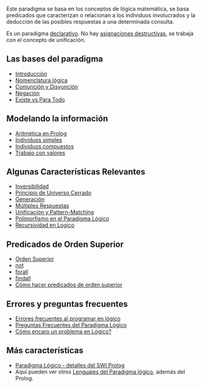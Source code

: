 Este paradigma se basa en los conceptos de lógica matemática, se basa predicados que caracterizan o relacionan a los individuos involucrados y la deducción de las posibles respuestas a una determinada consulta.

Es un paradigma [declarativo](declaratividad.html). No hay [asignaciones destructivas](transparencia-referencial--efecto-de-lado-y-asignacion-destructiva.html), se trabaja con el concepto de unificación.

Las bases del paradigma
-----------------------

-   [Introducción](paradigma-logico---introduccion.html)
-   [Nomenclatura lógica](paradigma-logico---un-poco-de-nomenclatura.html)
-   [Conjunción y Disyunción](paradigma-logico---conjuncion-y-disyuncion.html)
-   [Negación](paradigma-logico---negacion.html)
-   [Existe vs Para Todo](paradigma-logico---existe-vs-para-todo.html)

Modelando la información
------------------------

-   [Aritmética en Prolog](aritmetica-en-prolog.html)
-   [Individuos simples](paradigma-logico---individuos-simples.html)
-   [Individuos compuestos](paradigma-logico---individuos-compuestos.html)
-   [Trabajo con valores](logico---trabajo-con-valores.html)

Algunas Características Relevantes
----------------------------------

-   [Inversibilidad](paradigma-logico---inversibilidad.html)
-   [Principio de Universo Cerrado](paradigma-logico---introduccion-universo-cerrado.html)
-   [Generación](paradigma-logico---generacion.html)
-   [Múltiples Respuestas](paradigma-logico---multiples-respuestas.html)
-   [Unificación y Pattern-Matching](unificacion-y-pattern-matching.html)
-   [Polimorfismo en el Paradigma Lógico](polimorfismo-en-el-paradigma-logico.html)
-   [Recursividad en Logico](recursividad-en-logico.html)

Predicados de Orden Superior
----------------------------

-   [Orden Superior](orden-superior.html)
-   [not](paradigma-logico---negacion.html)
-   [forall](paradigma-logico---el-forall.html)
-   [findall](paradigma-logico---listas--como-obtener-todas-las-respuestas--juntas--.html)
-   [Cómo hacer predicados de orden superior](como-hacer-predicados-de-orden-superior.html)

Errores y preguntas frecuentes
------------------------------

-   [Errores frecuentes al programar en lógico](errores-frecuentes-al-programar-en-logico.html)
-   [Preguntas Frecuentes del Paradigma Lógico](preguntas-frecuentes-del-paradigma-logico.html)
-   [Cómo encaro un problema en Lógico?](paradigma-logico---como-pienso-la-resolucion-de-un-punto.html)

Más características
-------------------

-   [Paradigma Lógico - detalles del SWI Prolog](paradigma-logico---detalles-del-swi-prolog.html)
-   Aquí pueden ver otros [Lenguajes del Paradigma lógico](lenguajes-del-paradigma-logico.html), además del Prolog.

